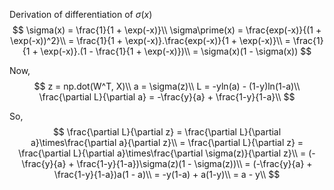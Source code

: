 Derivation of differentiation of $\sigma(x)$  
$$
\sigma(x) = \frac{1}{1 + \exp(-x)}\\
\sigma\prime(x) = \frac{exp(-x)}{(1 + \exp(-x))^2}\\
= \frac{1}{1 + \exp(-x)}.\frac{exp(-x)}{1 + \exp(-x)}\\
= \frac{1}{1 + \exp(-x)}.(1 - \frac{1}{1 + \exp(-x)})\\
= \sigma(x)(1 - \sigma(x))
$$

Now,  
$$
z = np.dot(W^T, X)\\
a = \sigma(z)\\
L = -yln(a) - (1-y)ln(1-a)\\
\frac{\partial L}{\partial a} = -\frac{y}{a} + \frac{1-y}{1-a}\\
$$

So,  
$$
\frac{\partial L}{\partial z} = \frac{\partial L}{\partial a}\times\frac{\partial a}{\partial z}\\
= \frac{\partial L}{\partial z} = \frac{\partial L}{\partial a}\times\frac{\partial \sigma(z)}{\partial z}\\
= (-\frac{y}{a} + \frac{1-y}{1-a})\sigma(z)(1 - \sigma(z))\\
= (-\frac{y}{a} + \frac{1-y}{1-a})a(1 - a)\\
= -y(1-a) + a(1-y)\\
= a - y\\
$$
